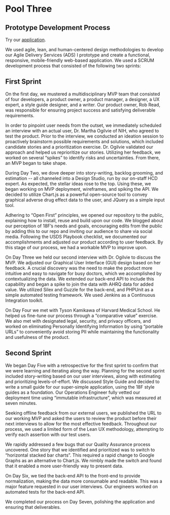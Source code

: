 # Pool Three
## Prototype Development Process

Try our [application](https://nebula.civicactions.com/).

We used agile, lean, and human-centered design methodologies to develop our Agile Delivery Services (ADS) I prototype and create a functional, responsive, mobile-friendly web-based application. We used a SCRUM development process that consisted of the following two sprints:


## First Sprint


On the first day, we mustered a multidisciplinary MVP team that consisted of four developers, a product owner, a product manager, a designer, a UX expert, a style guide designer, and a writer. Our product owner, Rob Read, was responsible for ensuring project success and satisfying deliverable requirements.


In order to pinpoint user needs from the outset, we immediately scheduled an interview with an actual user, Dr. Martha Ogilvie of NIH, who agreed to test the product. Prior to the interview, we conducted an ideation session to proactively brainstorm possible requirements and solutions, which included candidate stories and a prioritization exercise. Dr. Ogilvie validated our approach and helped us reprioritize our stories. Utilizing her feedback, we worked on several “spikes” to identify risks and uncertainties. From there, an MVP began to take shape.


During Day Two, we dove deeper into story-writing, backlog grooming, and estimation -- all channeled into a Design Studio, run by our on-staff HCD expert. As expected, the stellar ideas rose to the top. Using these, we began working on MVP deployment, wireframes, and spiking the API. We decided to utilize Chart.js as a powerful open-source tool to convey graphical adverse drug effect data to the user, and JQuery as a simple input tool.


Adhering to “Open First” principles, we opened our repository to the public, explaining how to install, reuse and build upon our code.  We blogged about our perception of 18F’s needs and goals, encouraging edits from the public by adding this to our repo and inviting our audience to share via social media. Following the USDS Playbook checklist, we documented our accomplishments and adjusted our product according to user feedback. By this stage of our process, we had a workable MVP to improve upon.


On Day Three we held our second interview with Dr. Ogilvie to discuss the MVP. We adjusted our Graphical User Interface (GUI) design based on her feedback. A crucial discovery was the need to make the product more intuitive and easy to navigate for busy doctors, which we accomplished by contextualizing the data. We extended our back-end API to include this capability and began a spike to join the data with AHRQ data for added value. We utilized Silex and Guzzle for the back-end, and PHPUnit as a simple automated testing framework. We used Jenkins as a Continuous Integration toolkit.


On Day Four we met with Tyson Kamikawa of Harvard Medical School. He helped us fine-tune our process through a “comparative value” exercise. We also met with designated legal, security, and privacy officers, and worked on eliminating Personally Identifying Information by using “portable URLs” to conveniently avoid storing PII while maintaining the functionality and usefulness of the product.


## Second Sprint


We began Day Five with a retrospective for the first sprint to confirm that we were learning and iterating along the way. Planning for the second sprint included story-writing based on our user interviews, along with estimating and prioritizing levels-of-effort. We discussed Style Guide and decided to write a small guide for our super-simple application, using the 18F style guides as a foundation. Our Operations Engineer fully vetted our deployment time using “immutable infrastructure”, which was measured at seven minutes.


Seeking offline feedback from our external users, we published the URL to our working MVP and asked the users to review the product before their next interviews to allow for the most effective feedback. Throughout our process, we used a limited form of the Lean UX methodology, attempting to verify each assertion with our test users.


We rapidly addressed a few bugs that our Quality Assurance process uncovered.  One story that we identified and prioritized was to switch to “horizontal stacked bar charts”. This required a rapid change to Google Graphs as an alternative to Chart.js. We nimbly made the switch and found that it enabled a more user-friendly way to present data.


On Day Six, we tied the back-end API to the front-end to provide normalization, making the data more consumable and readable. This was a major feature requested in our user interviews. Our engineers worked on automated tests for the back-end API. 


We completed our process on Day Seven, polishing the application and ensuring that deliverables.
